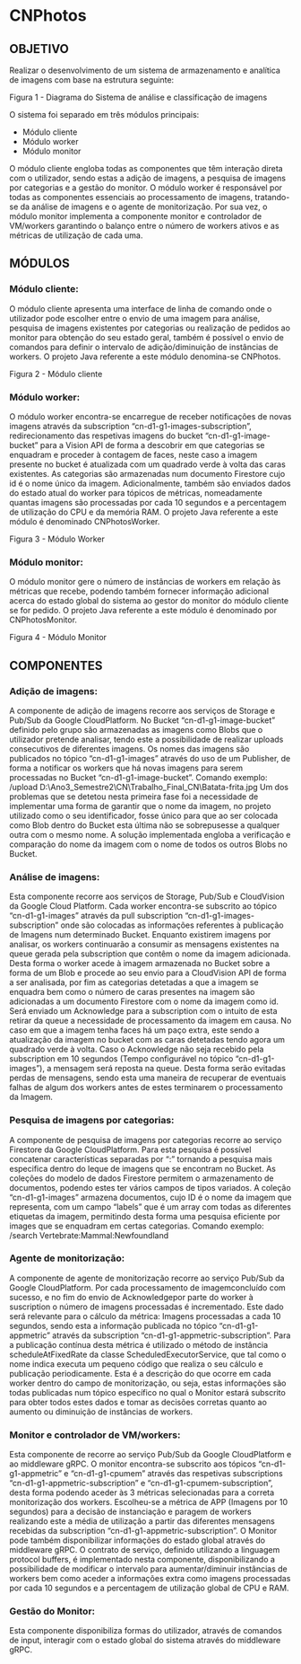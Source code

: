 # CNPhotos
## OBJETIVO
Realizar o desenvolvimento de um sistema de armazenamento e analítica de imagens com base na estrutura seguinte:

Figura 1 - Diagrama do Sistema de análise e classificação de imagens

O sistema foi separado em três módulos principais:
* Módulo cliente
* Módulo worker
* Módulo monitor

O módulo cliente engloba todas as componentes que têm interação direta com o utilizador, sendo estas a adição de imagens, a pesquisa de imagens por categorias e a gestão do monitor. O módulo worker é responsável por todas as componentes essenciais ao processamento de imagens, tratando-se da análise de imagens e o agente de monitorização. Por sua vez, o módulo monitor implementa a componente monitor e controlador de VM/workers garantindo o balanço entre o número de workers ativos e as métricas de utilização de cada uma.

## MÓDULOS
### __Módulo cliente:__
O módulo cliente apresenta uma interface de linha de comando onde o utilizador pode escolher entre o envio de uma imagem para análise, pesquisa de imagens existentes por categorias ou realização de pedidos ao monitor para obtenção do seu estado geral, também é possível o envio de comandos para definir o intervalo de adição/diminuição de instâncias de workers. O projeto Java referente a este módulo denomina-se CNPhotos.
 
Figura 2 - Módulo cliente

### __Módulo worker:__ 
O módulo worker encontra-se encarregue de receber notificações de novas imagens através da subscription “cn-d1-g1-images-subscription”, redirecionamento das respetivas imagens do bucket “cn-d1-g1-image-bucket” para a Vision API de forma a descobrir em que categorias se enquadram e proceder à contagem de faces, neste caso a imagem presente no bucket é atualizada com um quadrado verde à volta das caras existentes. As categorias são armazenadas num documento Firestore cujo id é o nome único da imagem. Adicionalmente, também são enviados dados do estado atual do worker para tópicos de métricas, nomeadamente quantas imagens são processadas por cada 10 segundos e a percentagem de utilização do CPU e da memória RAM. O projeto Java referente a este módulo é denominado CNPhotosWorker.
 
Figura 3 - Módulo Worker

### __Módulo monitor:__
O módulo monitor gere o número de instâncias de workers em relação às métricas que recebe, podendo também fornecer informação adicional acerca do estado global do sistema ao gestor do monitor do módulo cliente se for pedido. O projeto Java referente a este módulo é denominado por CNPhotosMonitor.
 
Figura 4 - Módulo Monitor

## COMPONENTES
### __Adição de imagens:__
A componente de adição de imagens recorre aos serviços de Storage e Pub/Sub da Google CloudPlatform.
No Bucket “cn-d1-g1-image-bucket” definido pelo grupo são armazenadas as imagens como Blobs que o utilizador pretende analisar, tendo este a possibilidade de realizar uploads consecutivos de diferentes imagens. Os nomes das imagens são publicados no tópico “cn-d1-g1-images” através do uso de um Publisher, de forma a notificar os workers que há novas imagens para serem processadas no Bucket “cn-d1-g1-image-bucket”.
Comando exemplo: /upload D:\Ano3_Semestre2\CN\Trabalho_Final_CN\Batata-frita.jpg
Um dos problemas que se detetou nesta primeira fase foi a necessidade de implementar uma forma de garantir que o nome da imagem, no projeto utilizado como o seu identificador, fosse único para que ao ser colocada como Blob dentro do Bucket esta última não se sobrepusesse a qualquer outra com o mesmo nome. A solução implementada engloba a verificação e comparação do nome da imagem com o nome de todos os outros Blobs no Bucket.

### __Análise de imagens:__
Esta componente recorre aos serviços de Storage, Pub/Sub e CloudVision da Google Cloud Platform.
Cada worker encontra-se subscrito ao tópico “cn-d1-g1-images” através da pull subscription “cn-d1-g1-images-subscription” onde são colocadas as informações referentes à publicação de Imagens num determinado Bucket.
Enquanto existirem imagens por analisar, os workers continuarão a consumir as mensagens existentes na queue gerada pela subscription que contêm o nome da imagem adicionada. Desta forma o worker acede à imagem armazenada no Bucket sobre a forma de um Blob e procede ao seu envio para a CloudVision API de forma a ser analisada, por fim as categorias detetadas a que a imagem se enquadra bem como o número de caras presentes na imagem são adicionadas a um documento Firestore com o nome da imagem como id. Será enviado um Acknowledge para a subscription com o intuito de esta retirar da queue a necessidade de processamento da imagem em causa. No caso em que a imagem tenha faces há um paço extra, este sendo a atualização da imagem no bucket com as caras detetadas tendo agora um quadrado verde à volta.
Caso o Acknowledge não seja recebido pela subscription em 10 segundos (Tempo configurável no tópico “cn-d1-g1-images”), a mensagem será reposta na queue. Desta forma serão evitadas perdas de mensagens, sendo esta uma maneira de recuperar de eventuais falhas de algum dos workers antes de estes terminarem o processamento da Imagem.

### __Pesquisa de imagens por categorias:__
A componente de pesquisa de imagens por categorias recorre ao serviço Firestore da Google CloudPlatform.
Para esta pesquisa é possível concatenar características separadas por “:” tornando a pesquisa mais especifica dentro do leque de imagens que se encontram no Bucket.
As coleções do modelo de dados Firestore permitem o armazenamento de documentos, podendo estes ter vários campos de tipos variados. A coleção “cn-d1-g1-images” armazena documentos, cujo ID é o nome da imagem que representa, com um campo “labels” que é um array com todas as diferentes etiquetas da imagem, permitindo desta forma uma pesquisa eficiente por images que se enquadram em certas categorias.
Comando exemplo: /search Vertebrate:Mammal:Newfoundland

### __Agente de monitorização:__
A componente de agente de monitorização recorre ao serviço Pub/Sub da Google CloudPlatform.
Por cada processamento de imagemconcluído com sucesso, e no fim do envio de Acknowledgepor parte do worker à suscription o número de imagens processadas é incrementado. Este dado será relevante para o cálculo da métrica: Imagens processadas a cada 10 segundos, sendo esta a informação publicada no tópico “cn-d1-g1-appmetric” através da subscription “cn-d1-g1-appmetric-subscription”.
Para a publicação contínua desta métrica é utilizado o método de instância scheduleAtFixedRate da classe ScheduledExecutorService, que tal como o nome indica executa um pequeno código que realiza o seu cálculo e publicação periodicamente.
Esta é a descrição do que ocorre em cada worker dentro do campo de monitorização, ou seja, estas informações são todas publicadas num tópico específico no qual o Monitor estará subscrito para obter todos estes dados e tomar as decisões corretas quanto ao aumento ou diminuição de instâncias de workers.

### __Monitor e controlador de VM/workers:__ 
Esta componente de recorre ao serviço Pub/Sub da Google CloudPlatform e ao middleware gRPC.
O monitor encontra-se subscrito aos tópicos “cn-d1-g1-appmetric” e “cn-d1-g1-cpumem” através das respetivas subscriptions “cn-d1-g1-appmetric-subscription” e “cn-d1-g1-cpumem-subscription”, desta forma podendo aceder às 3 métricas selecionadas para a correta monitorização dos workers. 
Escolheu-se a métrica de APP (Imagens por 10 segundos) para a decisão de instanciação e paragem de workers realizando este a média de utilização a partir das diferentes mensagens recebidas da subscription “cn-d1-g1-appmetric-subscription”.
O Monitor pode também disponibilizar informações do estado global através do middleware gRPC. O contrato de serviço, definido utilizando a linguagem protocol buffers, é implementado nesta componente, disponibilizando a possibilidade de modificar o intervalo para aumentar/diminuir instâncias de workers bem como aceder a informações extra como imagens processadas por cada 10 segundos e a percentagem de utilização global de CPU e RAM.

### __Gestão do Monitor__:  
Esta componente disponibiliza formas do utilizador, através de comandos de input, interagir com o estado global do sistema através do middleware gRPC.
